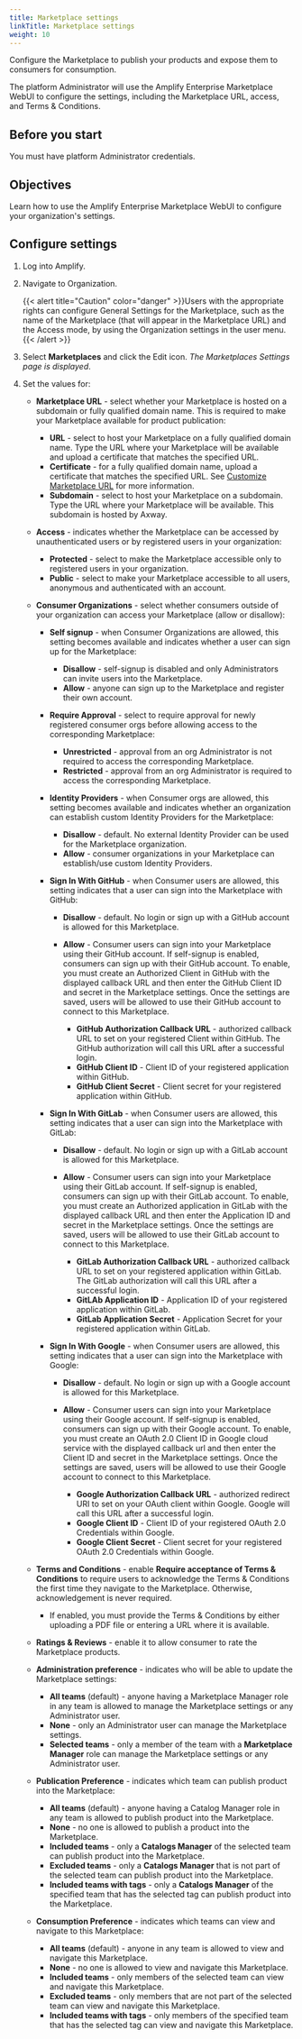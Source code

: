 ```yaml
---
title: Marketplace settings
linkTitle: Marketplace settings
weight: 10
---
```


Configure the Marketplace to publish your products and expose them to consumers for consumption.

The platform Administrator will use the Amplify Enterprise Marketplace WebUI to configure the settings, including the Marketplace URL, access, and Terms & Conditions.

## Before you start

You must have platform Administrator credentials.

## Objectives

Learn how to use the Amplify Enterprise Marketplace WebUI to configure your organization's settings.

## Configure settings

1. Log into Amplify.
2. Navigate to Organization.

    {{< alert title="Caution" color="danger" >}}Users with the appropriate rights can configure General Settings for the Marketplace, such as the name of the Marketplace (that will appear in the Marketplace URL) and the Access mode, by using the Organization settings in the user menu. {{< /alert >}}

3. Select **Marketplaces** and click the Edit icon. *The Marketplaces Settings page is displayed*.
4. Set the values for:

    * **Marketplace URL** - select whether your Marketplace is hosted on a subdomain or fully qualified domain name. This is required to make your Marketplace available for product publication:

        * **URL** - select to host your Marketplace on a fully qualified domain name. Type the URL where your Marketplace will be available and upload a certificate that matches the specified URL.
        * **Certificate** - for a fully qualified domain name, upload a certificate that matches the specified URL.
        See [Customize Marketplace URL](/docs/manage_marketplace/marketplace_vanity_url) for more information.
        * **Subdomain** - select to host your Marketplace on a subdomain. Type the URL where your Marketplace will be available. This subdomain is hosted by Axway.

    * **Access** - indicates whether the Marketplace can be accessed by unauthenticated users or by registered users in your organization:

        * **Protected** - select to make the Marketplace accessible only to registered users in your organization.
        * **Public** - select to make your Marketplace accessible to all users, anonymous and authenticated with an account.

    * **Consumer Organizations** - select whether consumers outside of your organization can access your Marketplace (allow or disallow):

        * **Self signup** - when Consumer Organizations are allowed, this setting becomes available and indicates whether a user can sign up for the Marketplace:

            * **Disallow** - self-signup is disabled and only Administrators can invite users into the Marketplace.
            * **Allow** - anyone can sign up to the Marketplace and register their own account.

        * **Require Approval** - select to require approval for newly registered consumer orgs before allowing access to the corresponding Marketplace:

            * **Unrestricted** - approval from an org Administrator is not required to access the corresponding Marketplace.
            * **Restricted** - approval from an org Administrator is required to access the corresponding Marketplace.

        * **Identity Providers** - when Consumer orgs are allowed, this setting becomes available and indicates whether an organization can establish custom Identity Providers for the Marketplace:

            * **Disallow** - default. No external Identity Provider can be used for the Marketplace organization.
            * **Allow** - consumer organizations in your Marketplace can establish/use custom Identity Providers.

        * **Sign In With GitHub** - when Consumer users are allowed, this setting indicates that a user can sign into the Marketplace with GitHub:

            * **Disallow** - default. No login or sign up with a GitHub account is allowed for this Marketplace.
            * **Allow** - Consumer users can sign into your Marketplace using their GitHub account. If self-signup is enabled, consumers can sign up with their GitHub account. To enable, you must create an Authorized Client in GitHub with the displayed callback URL and then enter the GitHub Client ID and secret in the Marketplace settings. Once the settings are saved, users will be allowed to use their GitHub account to connect to this Marketplace.

                * **GitHub Authorization Callback URL** - authorized callback URL to set on your registered Client within GitHub. The GitHub authorization will call this URL after a successful login.
                * **GitHub Client ID** - Client ID of your registered application within GitHub.
                * **GitHub Client Secret** - Client secret for your registered application within GitHub.

        * **Sign In With GitLab** - when Consumer users are allowed, this setting indicates that a user can sign into the Marketplace with GitLab:

            * **Disallow** - default. No login or sign up with a GitLab account is allowed for this Marketplace.
            * **Allow** - Consumer users can sign into your Marketplace using their GitLab account. If self-signup is enabled, consumers can sign up with their GitLab account. To enable, you must create an Authorized application in GitLab with the displayed callback URL and then enter the Application ID and secret in the Marketplace settings. Once the settings are saved, users will be allowed to use their GitLab account to connect to this Marketplace.

                * **GitLab Authorization Callback URL** - authorized callback URL to set on your registered application within GitLab. The GitLab authorization will call this URL after a successful login.
                * **GitLAb Application ID** - Application ID of your registered application within GitLab.
                * **GitLab Application Secret** - Application Secret for your registered application within GitLab.

        * **Sign In With Google** - when Consumer users are allowed, this setting indicates that a user can sign into the Marketplace with Google:

            * **Disallow** - default. No login or sign up with a Google account is allowed for this Marketplace.
            * **Allow** - Consumer users can sign into your Marketplace using their Google account. If self-signup is enabled, consumers can sign up with their Google account. To enable, you must create an OAuth 2.0 Client ID in Google cloud service with the displayed callback url and then enter the Client ID and secret in the Marketplace settings. Once the settings are saved, users will be allowed to use their Google account to connect to this Marketplace.

                * **Google Authorization Callback URL** - authorized redirect URI to set on your OAuth client within Google. Google will call this URL after a successful login.
                * **Google Client ID** - Client ID of your registered OAuth 2.0 Credentials within Google.
                * **Google Client Secret** - Client secret for your registered OAuth 2.0 Credentials within Google.

    * **Terms and Conditions** - enable **Require acceptance of Terms & Conditions** to require users to acknowledge the Terms & Conditions the first time they navigate to the Marketplace. Otherwise, acknowledgement is never required.

        * If enabled, you must provide the Terms & Conditions by either uploading a PDF file or entering a URL where it is available.

    * **Ratings & Reviews** - enable it to allow consumer to rate the Marketplace products.

    * **Administration preference** - indicates who will be able to update the Marketplace settings:
        * **All teams** (default) - anyone having a Marketplace Manager role in any team is allowed to manage the Marketplace settings or any Administrator user.
        * **None** - only an Administrator user can manage the Marketplace settings.
        * **Selected teams** - only a member of the team with a **Marketplace Manager** role can manage the Marketplace settings or any Administrator user.

    * **Publication Preference** - indicates which team can publish product into the Marketplace:
        * **All teams** (default) - anyone having a Catalog Manager role in any team is allowed to publish product into the Marketplace.
        * **None** - no one is allowed to publish a product into the Marketplace.
        * **Included teams** - only a **Catalogs Manager** of the selected team can publish product into the Marketplace.
        * **Excluded teams** - only a **Catalogs Manager** that is not part of the selected team can publish product into the Marketplace.
        * **Included teams with tags** - only a **Catalogs Manager** of the specified team that has the selected tag can publish product into the Marketplace.

    * **Consumption Preference** - indicates which teams can view and navigate to this Marketplace:
        * **All teams** (default) - anyone in any team is allowed to view and navigate this Marketplace.
        * **None** - no one is allowed to view and navigate this Marketplace.
        * **Included teams** - only members of the selected team can view and navigate this Marketplace.
        * **Excluded teams** - only members that are not part of the selected team can view and navigate this Marketplace.
        * **Included teams with tags** - only members of the specified team that has the selected tag can view and navigate this Marketplace.
